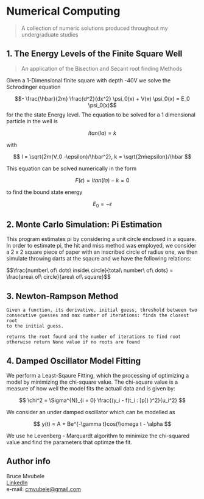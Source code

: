 # Numerical Computing
> A collection of numeric solutions produced throughout my undergraduate studies


## 1. The Energy Levels of the Finite Square Well
> An application of the Bisection and Secant root finding Methods

Given a 1-Dimensional finite square with depth -40V we solve the Schrodinger equation 

$$- \frac{\hbar}{2m} \frac{d^2}{dx^2} \psi_0(x) + V(x) \psi_0(x) = E_0 \psi_0(x)$$
for the the state Energy level. The equation to be solved for a 1 dimensional particle in the well is 

$$ ltan(la) = k   $$

with

$$ l = \sqrt{2m(V_0 -\epsilon)/\hbar^2}, k = \sqrt{2m\epsilon}/\hbar  $$

This equation can be solved numerically in the form 

$$ F(\epsilon) = ltan(la) - k = 0  $$

to find the bound state energy 

$$ E_0 = -\epsilon $$

## 2. Monte Carlo Simulation: Pi Estimation

This program estimates pi by considering a unit circle enclosed in a square.
In order to estimate pi, the hit and miss method was employed, we consider
a 2 x 2 square piece of paper with an inscribed circle of radius one, we then simulate throwing
darts at the sqaure and we have the following relations:
    
 $$\frac{number\ of\ dots\ inside\ circle}{total\ number\ of\ dots\} = \frac{area\ of\ circle}{area\ of\ square}$$
 
 ## 3. Newton-Rampson Method
 
    Given a function, its derivative, initial guess, threshold between two
    consecutive guesses and max number of iterations: finds the closest root
    to the initial guess.
    
    returns the root found and the number of iterations to find root
    otherwise return None value if no roots are found
    
 ## 4. Damped Oscillator Model Fitting
 We perform a Least-Sqaure Fitting, which the processing of optimizing a model by minimizing the chi-square value. The chi-square value is a measure of how well the model fits the actuall data and is given by:
 
 $$ \chi^2 = \Sigma^{N}_{i = 0}  \frac{(y_i - f(t_i : [p]) )^2}{u_i^2} $$
 
 We consider an under damped oscillator which can be modelled as
 
 $$ y(t) = A + Be^{-\gamma t}cos(\\omega t - \alpha  $$

We use he Levenberg - Marquardt algorithm to minimize the chi-squared value and find the parameters that optimze the fit.

## Author info
Bruce Mvubele \
[LinkedIn](https://www.linkedin.com/in/bruce-mvubele-494105143/) \
e-mail: cmvubele@gmail.com
